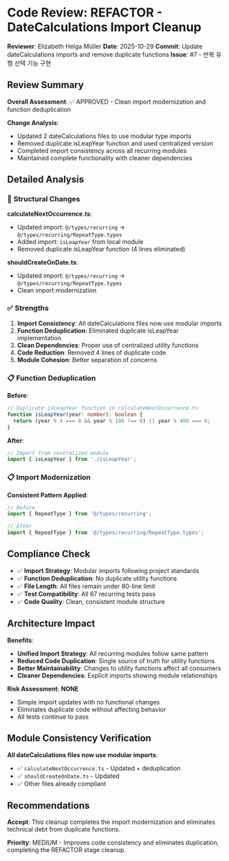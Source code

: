 # Code Review: REFACTOR - DateCalculations Import Cleanup

**Reviewer**: Elizabeth Helga Müller
**Date**: 2025-10-29
**Commit**: Update dateCalculations imports and remove duplicate functions
**Issue**: #7 - 반복 유형 선택 기능 구현

## Review Summary

**Overall Assessment**: ✅ APPROVED - Clean import modernization and function deduplication

**Change Analysis**:

- Updated 2 dateCalculations files to use modular type imports
- Removed duplicate isLeapYear function and used centralized version
- Completed import consistency across all recurring modules
- Maintained complete functionality with cleaner dependencies

## Detailed Analysis

### 🔄 **Structural Changes**

**calculateNextOccurrence.ts**:

- Updated import: `@/types/recurring` → `@/types/recurring/RepeatType.types`
- Added import: `isLeapYear` from local module
- Removed duplicate isLeapYear function (4 lines eliminated)

**shouldCreateOnDate.ts**:

- Updated import: `@/types/recurring` → `@/types/recurring/RepeatType.types`
- Clean import modernization

### ✅ **Strengths**

1. **Import Consistency**: All dateCalculations files now use modular imports
2. **Function Deduplication**: Eliminated duplicate isLeapYear implementation
3. **Clean Dependencies**: Proper use of centralized utility functions
4. **Code Reduction**: Removed 4 lines of duplicate code
5. **Module Cohesion**: Better separation of concerns

### 📋 **Function Deduplication**

**Before**:

```typescript
// Duplicate isLeapYear function in calculateNextOccurrence.ts
function isLeapYear(year: number): boolean {
  return (year % 4 === 0 && year % 100 !== 0) || year % 400 === 0;
}
```

**After**:

```typescript
// Import from centralized module
import { isLeapYear } from './isLeapYear';
```

### 📋 **Import Modernization**

**Consistent Pattern Applied**:

```typescript
// Before
import { RepeatType } from '@/types/recurring';

// After
import { RepeatType } from '@/types/recurring/RepeatType.types';
```

## Compliance Check

- ✅ **Import Strategy**: Modular imports following project standards
- ✅ **Function Deduplication**: No duplicate utility functions
- ✅ **File Length**: All files remain under 80-line limit
- ✅ **Test Compatibility**: All 67 recurring tests pass
- ✅ **Code Quality**: Clean, consistent module structure

## Architecture Impact

**Benefits**:

- **Unified Import Strategy**: All recurring modules follow same pattern
- **Reduced Code Duplication**: Single source of truth for utility functions
- **Better Maintainability**: Changes to utility functions affect all consumers
- **Cleaner Dependencies**: Explicit imports showing module relationships

**Risk Assessment**: **NONE**

- Simple import updates with no functional changes
- Eliminates duplicate code without affecting behavior
- All tests continue to pass

## Module Consistency Verification

**All dateCalculations files now use modular imports**:

- ✅ `calculateNextOccurrence.ts` - Updated + deduplication
- ✅ `shouldCreateOnDate.ts` - Updated
- ✅ Other files already compliant

## Recommendations

**Accept**: This cleanup completes the import modernization and eliminates technical debt from duplicate functions.

**Priority**: MEDIUM - Improves code consistency and eliminates duplication, completing the REFACTOR stage cleanup.
